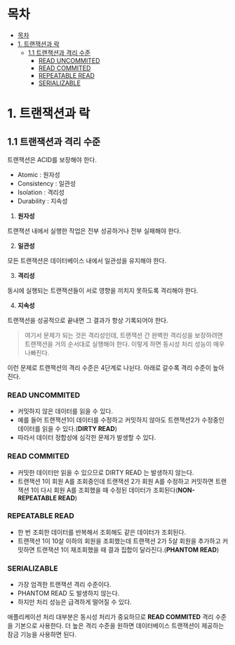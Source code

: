 # 목차

- [목차](#목차)
- [1. 트랜잭션과 락](#1-트랜잭션과-락)
  - [1.1 트랜잭션과 격리 수준](#11-트랜잭션과-격리-수준)
    - [READ UNCOMMITED](#read-uncommited)
    - [READ COMMITED](#read-commited)
    - [REPEATABLE READ](#repeatable-read)
    - [SERIALIZABLE](#serializable)

# 1. 트랜잭션과 락

## 1.1 트랜잭션과 격리 수준

트랜잭션은 ACID를 보장해야 한다.

- Atomic : 원자성
- Consistency : 일관성
- Isolation : 격리성
- Durability : 지속성


1. **원자성**

트랜잭션 내에서 실행한 작업은 전부 성공하거나 전부 실패해야 한다.

2. **일관성**

모든 트랜잭션은 데이터베이스 내에서 일관성을 유지해야 한다.

3. **격리성**

동시에 실행되는 트랜잭션들이 서로 영향을 끼치지 못하도록 격리해야 한다.

4. **지속성**

트랜잭션을 성공적으로 끝내면 그 결과가 항상 기록되어야 한다.


> 여기서 문제가 되는 것은 격리성인데, 트랜잭션 간 완벽한 격리성을 보장하려면
트랜잭션을 거의 순서대로 실행해야 한다. 이렇게 하면 동시성 처리 성능이 매우 나빠진다.

이런 문제로 트랜잭션의 격리 수준은 4단계로 나뉜다. 아래로 갈수록 격리 수준이 높아진다.

### READ UNCOMMITED

- 커밋하지 않은 데이터를 읽을 수 있다.
- 예를 들어 트랜잭션1이 데이터를 수정하고 커밋하지 않아도 트랜잭션2가 수정중인 데이터를 읽을 수 있다.(**DIRTY READ**)
- 따라서 데이터 정합성에 심각한 문제가 발생할 수 있다.

### READ COMMITED

- 커밋한 데이터만 읽을 수 있으므로 DIRTY READ 는 발생하지 않는다.
- 트랜잭션 1이 회원 A를 조회중인데 트랜잭션 2가 회원 A를 수정하고 커밋하면 트랜잭션 1이 다시 회원 A를 조회했을 때
수정된 데이터가 조회된다(**NON-REPEATABLE READ**)

### REPEATABLE READ

- 한 번 조회한 데이터를 반복해서 조회해도 같은 데이터가 조회된다.
- 트랜잭션 1이 10살 이하의 회원을 조회했는데 트랜잭션 2가 5살 회원을 추가하고 커밋하면 트랜잭션 1이 재조회했을 때
결과 집합이 달라진다.(**PHANTOM READ**)

### SERIALIZABLE

- 가장 엄격한 트랜잭션 격리 수준이다.
- PHANTOM READ 도 발생하지 않는다.
- 하지만 처리 성능은 급격하게 떨어질 수 있다.

애플리케이션 처리 대부분은 동시성 처리가 중요하므로 **READ COMMITED** 격리 수준을 기본으로 사용한다.
더 높은 격리 수준을 원하면 데이터베이스 트랜잭션이 제공하는 잠금 기능을 사용하면 된다.



